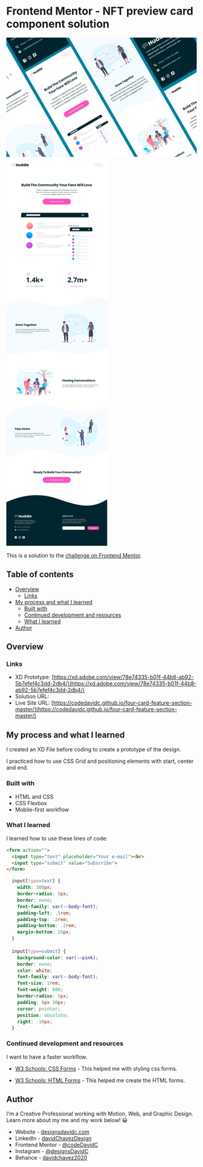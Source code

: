 # Frontend Mentor - NFT preview card component solution

![Mobile version stacked](./design/design-stack.jpg)
![Web design layout of front end mentor QR Code Component Solution](./design/desktop-design.jpg)

This is a solution to the [challenge on Frontend Mentor](https://www.frontendmentor.io/challenges/).

## Table of contents

- [Overview](#overview)
  - [Links](#links)
- [My process and what I learned](#my-process-and-what-i-learned)
  - [Built with](#built-with)
  - [Continued development and resources](#continued-development-and-resources)
  - [What I learned](#what-i-learned)
- [Author](#author)


## Overview

### Links

- XD Prototype: [https://xd.adobe.com/view/78e74335-b01f-44b8-ab92-5b7efef4c3dd-2db4/](https://xd.adobe.com/view/78e74335-b01f-44b8-ab92-5b7efef4c3dd-2db4/)
- Solution URL: []()
- Live Site URL: [https://codedavidc.github.io/four-card-feature-section-master/](https://codedavidc.github.io/four-card-feature-section-master/)


## My process and what I learned

I created an XD File before coding to create a prototype of the design.

I practiced how to use CSS Grid and positioning elements with start, center and end.


### Built with

- HTML and CSS
- CSS Flexbox
- Mobile-first workflow


### What I learned

I learned how to use these lines of code:

```html
<form action="">
  <input type="text" placeholder="Your e-mail"><br>
  <input type="submit" value="Subscribe">
</form>
```
```css
  input[type=text] {
    width: 300px;
    border-radius: 5px;
    border: none;
    font-family: var(--body-font);
    padding-left: .5rem;
    padding-top: .2rem;
    padding-bottom: .2rem;
    margin-bottom: 16px;
  }

  input[type=submit] {
    background-color: var(--pink);
    border: none;
    color: white;
    font-family: var(--body-font);
    font-size: 1rem;
    font-weight: 600;
    border-radius: 5px;
    padding: 8px 30px;
    cursor: pointer;
    position: absolute;
    right: -10px;
  }
```


### Continued development and resources

I want to have a faster workflow.

- [W3 Schools: CSS Forms](https://www.w3schools.com/css/css_form.asp) - This helped me with styling css forms.

- [W3 Schools: HTML Forms](https://www.w3schools.com/html/html_forms.asp) - This helped me create the HTML forms.

## Author

I'm a Creative Professional working with Motion, Web, and Graphic Design. 
Learn more about my me and my work below! 😀

- Website - [designsdavidc.com](https://www.designsdavidc.com)
- LinkedIn - [davidChavezDesign](https://www.linkedin.com/in/davidchavezdesign/)
- Frontend Mentor - [@codeDavidC](https://www.frontendmentor.io/profile/codeDavidC)
- Instagram - [@designsDavidC](https://www.instagram.com/designsdavidc/)
- Behance - [davidchavez2020](https://www.behance.net/davidchavez2020)
